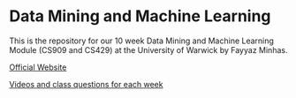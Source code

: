 # Data Mining and Machine Learning

This is the repository for our 10 week Data Mining and Machine Learning Module (CS909 and CS429) at the University of Warwick by Fayyaz Minhas.


[Official Website](https://warwick.ac.uk/fac/sci/dcs/teaching/material/cs909/)


[Videos and class questions for each week](https://sites.google.com/view/fayyaz/courses/data-mining?authuser=0)
